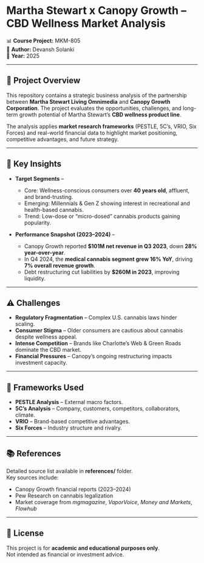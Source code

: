 # Martha Stewart x Canopy Growth – CBD Wellness Market Analysis  

📊 **Course Project:** MKM-805  
👤 **Author:** Devansh Solanki  
📅 **Year:** 2025  

---

## 📌 Project Overview  
This repository contains a strategic business analysis of the partnership between **Martha Stewart Living Omnimedia** and **Canopy Growth Corporation**. The project evaluates the opportunities, challenges, and long-term growth potential of Martha Stewart’s **CBD wellness product line**.  

The analysis applies **market research frameworks** (PESTLE, 5C’s, VRIO, Six Forces) and real-world financial data to highlight market positioning, competitive advantages, and future strategy.  

---

## 🔎 Key Insights  

- **Target Segments** –  
  - Core: Wellness-conscious consumers over **40 years old**, affluent, and brand-trusting.  
  - Emerging: Millennials & Gen Z showing interest in recreational and health-based cannabis.  
  - Trend: Low-dose or “micro-dosed” cannabis products gaining popularity.  

- **Performance Snapshot (2023–2024)** –  
  - Canopy Growth reported **$101M net revenue in Q3 2023**, down **28% year-over-year**.  
  - In Q4 2024, the **medical cannabis segment grew 16% YoY**, driving **7% overall revenue growth**.  
  - Debt restructuring cut liabilities by **$260M in 2023**, improving liquidity. 

---

## ⚠️ Challenges  

- **Regulatory Fragmentation** – Complex U.S. cannabis laws hinder scaling.  
- **Consumer Stigma** – Older consumers are cautious about cannabis despite wellness appeal.  
- **Intense Competition** – Brands like Charlotte’s Web & Green Roads dominate the CBD market.  
- **Financial Pressures** – Canopy’s ongoing restructuring impacts investment capacity.  

---

## 🧩 Frameworks Used  

- **PESTLE Analysis** – External macro factors.  
- **5C’s Analysis** – Company, customers, competitors, collaborators, climate.  
- **VRIO** – Brand-based competitive advantages.  
- **Six Forces** – Industry structure and rivalry.  

---

## 📚 References  

Detailed source list available in **references/** folder.  
Key sources include:  
- Canopy Growth financial reports (2023–2024)  
- Pew Research on cannabis legalization  
- Market coverage from *mgmagazine*, *VaporVoice*, *Money and Markets*, *Flowhub*  

---

## 📄 License  

This project is for **academic and educational purposes only**.  
Not intended as financial or investment advice.  



